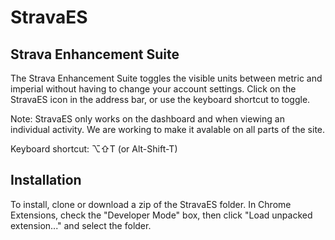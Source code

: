 # StravaES

## Strava Enhancement Suite
The Strava Enhancement Suite toggles the visible units between metric and imperial without having to change your account settings. Click on the StravaES icon in the address bar, or use the keyboard shortcut to toggle.

Note: StravaES only works on the dashboard and when viewing an individual activity. We are working to make it avalable on all parts of the site.

Keyboard shortcut: &#x2325;&#x21E7;T (or Alt-Shift-T)

## Installation 
To install, clone or download a zip of the StravaES folder. In Chrome Extensions, check the "Developer Mode" box, then click "Load unpacked extension..." and select the folder.